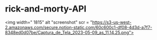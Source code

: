 # rick-and-morty-API

<img width=" 1815" alt "screenshot" scr = "https://s3-us-west-2.amazonaws.com/secure.notion-static.com/60c600c1-df08-4d3d-a7f7-8348ed0d07be/Captura_de_Tela_2023-05-09_as_11.14.25.png">

